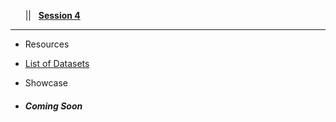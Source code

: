 <!-- docs/_sidebar.md -->

&nbsp;&nbsp;&nbsp;<a href="DP/#/?id=demystifying-programming-dp"><i class="fas fa-home"></i></a>&nbsp;&nbsp;&nbsp;||&nbsp;&nbsp;&nbsp;<a href="DP/#/session4/session4"><span class="fa-stack"><strong class="fa-stack-xs">Session&nbsp;4</strong></span></a><hr>


* Resources
* [List of Datasets](/dpproject/resources_datasets.md)

* Showcase
* ##### *Coming Soon*
